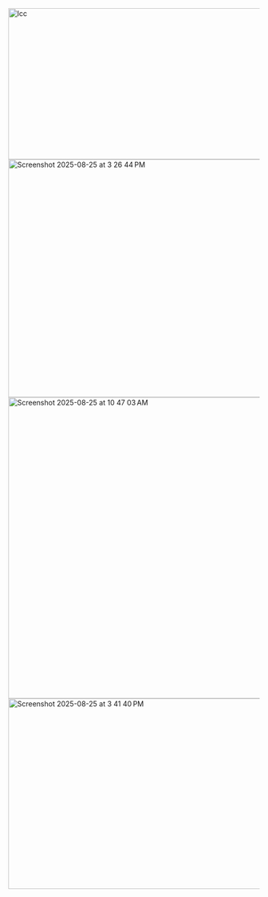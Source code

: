 <img width="605" height="303" alt="lcc" src="https://github.com/user-attachments/assets/e29d81af-a7cb-4c7d-8a2f-dd1a9acdf8ba" />
<img width="576" height="477" alt="Screenshot 2025-08-25 at 3 26 44 PM" src="https://github.com/user-attachments/assets/956511aa-cc12-49ab-85d9-09a50b1749f8" />
<img width="687" height="604" alt="Screenshot 2025-08-25 at 10 47 03 AM" src="https://github.com/user-attachments/assets/72a2e783-6219-426c-bca0-96543da64e15" />
<img width="773" height="382" alt="Screenshot 2025-08-25 at 3 41 40 PM" src="https://github.com/user-attachments/assets/7c759515-9cd0-43f2-8be2-4336b832d41b" />
